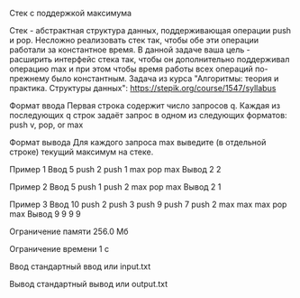 Стек с поддержкой максимума

Стек - абстрактная структура данных, поддерживающая операции push и pop. Несложно реализовать стек так, чтобы обе эти операции работали за константное время. В данной задаче ваша цель - расширить интерфейс стека так, чтобы он дополнительно поддерживал операцию max и при этом чтобы время работы всех операций по-прежнему было константным.
Задача из курса "Алгоритмы: теория и практика. Структуры данных": https://stepik.org/course/1547/syllabus

Формат ввода
Первая строка содержит число запросов q. Каждая из последующих q строк задаёт запрос в одном из следующих форматов: push v, pop, or max

Формат вывода
Для каждого запроса max выведите (в отдельной строке) текущий максимум на стеке.

Пример 1
Ввод
5
push 2
push 1
max
pop
max
Вывод
2
2

Пример 2
Ввод
5
push 1
push 2
max
pop
max
Вывод
2
1

Пример 3
Ввод
10
push 2
push 3
push 9
push 7
push 2
max
max
max
pop
max
Вывод
9
9
9
9

Ограничение памяти
256.0 Мб

Ограничение времени
1 с

Ввод
стандартный ввод или input.txt

Вывод
стандартный вывод или output.txt

